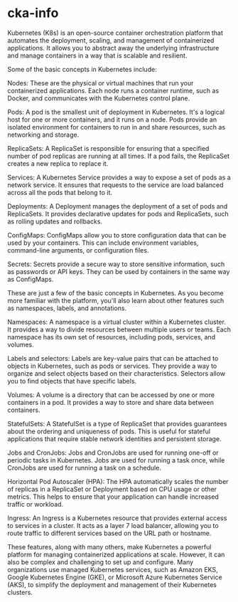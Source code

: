 # cka-info
Kubernetes (K8s) is an open-source container orchestration platform that automates the deployment, scaling, and management of containerized applications. It allows you to abstract away the underlying infrastructure and manage containers in a way that is scalable and resilient.

Some of the basic concepts in Kubernetes include:

Nodes: These are the physical or virtual machines that run your containerized applications. Each node runs a container runtime, such as Docker, and communicates with the Kubernetes control plane.

Pods: A pod is the smallest unit of deployment in Kubernetes. It's a logical host for one or more containers, and it runs on a node. Pods provide an isolated environment for containers to run in and share resources, such as networking and storage.

ReplicaSets: A ReplicaSet is responsible for ensuring that a specified number of pod replicas are running at all times. If a pod fails, the ReplicaSet creates a new replica to replace it.

Services: A Kubernetes Service provides a way to expose a set of pods as a network service. It ensures that requests to the service are load balanced across all the pods that belong to it.

Deployments: A Deployment manages the deployment of a set of pods and ReplicaSets. It provides declarative updates for pods and ReplicaSets, such as rolling updates and rollbacks.

ConfigMaps: ConfigMaps allow you to store configuration data that can be used by your containers. This can include environment variables, command-line arguments, or configuration files.

Secrets: Secrets provide a secure way to store sensitive information, such as passwords or API keys. They can be used by containers in the same way as ConfigMaps.

These are just a few of the basic concepts in Kubernetes. As you become more familiar with the platform, you'll also learn about other features such as namespaces, labels, and annotations.

Namespaces: A namespace is a virtual cluster within a Kubernetes cluster. It provides a way to divide resources between multiple users or teams. Each namespace has its own set of resources, including pods, services, and volumes.

Labels and selectors: Labels are key-value pairs that can be attached to objects in Kubernetes, such as pods or services. They provide a way to organize and select objects based on their characteristics. Selectors allow you to find objects that have specific labels.

Volumes: A volume is a directory that can be accessed by one or more containers in a pod. It provides a way to store and share data between containers.

StatefulSets: A StatefulSet is a type of ReplicaSet that provides guarantees about the ordering and uniqueness of pods. This is useful for stateful applications that require stable network identities and persistent storage.

Jobs and CronJobs: Jobs and CronJobs are used for running one-off or periodic tasks in Kubernetes. Jobs are used for running a task once, while CronJobs are used for running a task on a schedule.

Horizontal Pod Autoscaler (HPA): The HPA automatically scales the number of replicas in a ReplicaSet or Deployment based on CPU usage or other metrics. This helps to ensure that your application can handle increased traffic or workload.

Ingress: An Ingress is a Kubernetes resource that provides external access to services in a cluster. It acts as a layer 7 load balancer, allowing you to route traffic to different services based on the URL path or hostname.

These features, along with many others, make Kubernetes a powerful platform for managing containerized applications at scale. However, it can also be complex and challenging to set up and configure. Many organizations use managed Kubernetes services, such as Amazon EKS, Google Kubernetes Engine (GKE), or Microsoft Azure Kubernetes Service (AKS), to simplify the deployment and management of their Kubernetes clusters.

